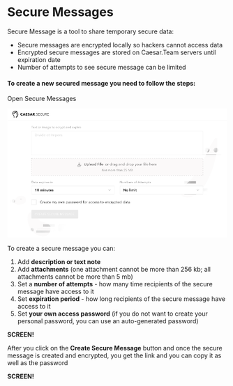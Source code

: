 # Secure Messages

Secure Message is a tool to share temporary secure data:

* Secure messages are encrypted locally so hackers cannot access data
* Encrypted secure messages are stored on Caesar.Team servers until expiration date
* Number of attempts to see secure message can be limited

#### To create a new secured message you need to follow the steps:

Open Secure Messages

![](../.gitbook/assets/image%20%282%29.png)

To create a secure message you can:

1. Add **description or text note**
2. Add **attachments** \(one attachment cannot be more than 256 kb; all attachments cannot be more than 5 mb\)
3. Set a **number of attempts** - how many time recipients of the secure message have access to it
4. Set **expiration period** - how long recipients of the secure message have access to it
5. Set **your own access password** \(if you do not want to create your personal password, you can use an auto-generated password\)

**SCREEN!**

After you click on the  **Create Secure Message** button and once the secure message is created and encrypted, you get the link and you can copy it as well as the password

**SCREEN!**


